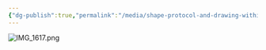 ```yaml
---
{"dg-publish":true,"permalink":"/media/shape-protocol-and-drawing-within-a-rectangle/","dgHomeLink":false}
---
```


![IMG_1617.png](/img/user/Attachments/IMG_1617.png)
